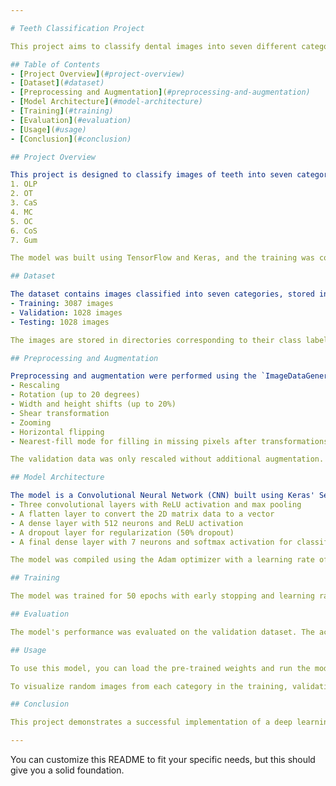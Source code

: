 ```yaml
---

# Teeth Classification Project

This project aims to classify dental images into seven different categories using deep learning techniques. The project involves preprocessing the images, visualizing the data, and building a convolutional neural network (CNN) model using TensorFlow and Keras to achieve high accuracy and low loss in classification.

## Table of Contents
- [Project Overview](#project-overview)
- [Dataset](#dataset)
- [Preprocessing and Augmentation](#preprocessing-and-augmentation)
- [Model Architecture](#model-architecture)
- [Training](#training)
- [Evaluation](#evaluation)
- [Usage](#usage)
- [Conclusion](#conclusion)

## Project Overview

This project is designed to classify images of teeth into seven categories:
1. OLP
2. OT
3. CaS
4. MC
5. OC
6. CoS
7. Gum

The model was built using TensorFlow and Keras, and the training was conducted using the dataset split into training, validation, and testing sets.

## Dataset

The dataset contains images classified into seven categories, stored in three separate directories:
- Training: 3087 images
- Validation: 1028 images
- Testing: 1028 images

The images are stored in directories corresponding to their class labels.

## Preprocessing and Augmentation

Preprocessing and augmentation were performed using the `ImageDataGenerator` class from Keras. The following augmentations were applied to the training data:
- Rescaling
- Rotation (up to 20 degrees)
- Width and height shifts (up to 20%)
- Shear transformation
- Zooming
- Horizontal flipping
- Nearest-fill mode for filling in missing pixels after transformations

The validation data was only rescaled without additional augmentation.

## Model Architecture

The model is a Convolutional Neural Network (CNN) built using Keras' Sequential API. The architecture includes:
- Three convolutional layers with ReLU activation and max pooling
- A flatten layer to convert the 2D matrix data to a vector
- A dense layer with 512 neurons and ReLU activation
- A dropout layer for regularization (50% dropout)
- A final dense layer with 7 neurons and softmax activation for classification

The model was compiled using the Adam optimizer with a learning rate of 0.001, and categorical crossentropy was used as the loss function.

## Training

The model was trained for 50 epochs with early stopping and learning rate reduction callbacks to avoid overfitting and optimize learning. The training process included monitoring validation loss to restore the best weights if the validation loss increased.

## Evaluation

The model's performance was evaluated on the validation dataset. The accuracy and loss were recorded for each epoch, and the best model was selected based on the validation accuracy and loss.

## Usage

To use this model, you can load the pre-trained weights and run the model on your dataset. The code can be executed in a Google Colab environment for easy access to GPU acceleration.

To visualize random images from each category in the training, validation, and testing datasets, the `plot_one_image_per_illness` function can be used.

## Conclusion

This project demonstrates a successful implementation of a deep learning model for teeth classification. With proper preprocessing, augmentation, and model architecture, the model achieved high accuracy on the validation dataset, showing its potential for practical applications in dental image classification.

---
```


You can customize this README to fit your specific needs, but this should give you a solid foundation.
